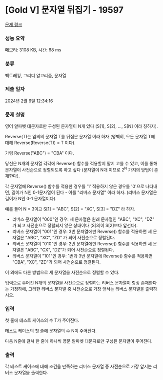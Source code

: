 # [Gold V] 문자열 뒤집기 - 19597 

[문제 링크](https://www.acmicpc.net/problem/19597) 

### 성능 요약

메모리: 3108 KB, 시간: 68 ms

### 분류

백트래킹, 그리디 알고리즘, 문자열

### 제출 일자

2024년 2월 6일 12:34:16

### 문제 설명

<p>영어 알파벳 대문자로만 구성된 문자열이 N개 있다 (S[1], S[2], ..., S[N] 이라 칭하자).</p>

<p>Reverse(T)는 임의의 문자열 T를 뒤집은 문자열 이라 하자 (명백히, 모든 문자열 T에 대해 Reverse(Reverse(T)) = T 이다). </p>

<p>가령 Reverse("ABC") = "CBA" 이다.</p>

<p>당신은 N개의 문자열 각각에 Reverse() 함수를 적용할지 말지 고를 수 있고, 이를 통해 문자열이 사전순으로 정렬되도록 하고 싶다 (문자열이 N개 이므로 2<sup>N</sup> 가지의 방법이 존재한다).</p>

<p>각 문자열에 Reverse() 함수를 적용한 경우를 '1' 적용하지 않은 경우를 '0'으로 나타내면, 길이가 N인 0-1문자열이 된다 - 이를 "리버스 문자열" 이라 하자. (리버스 문자열은 길이가 N인 0-1 문자열이다).</p>

<p>예를 들어 N = 3이고 S[1] = "ABC", S[2] = "XC", S[3] = "DZ" 라 하자.</p>

<ul>
	<li>리버스 문자열이 "000"인 경우: 세 문자열은 원래 문자열인 "ABC", "XC", "DZ" 가 되고 사전순으로 정렬되지 않은 상태이다 (S[3]이 S[2]보다 앞선다).</li>
	<li>리버스 문자열이 "001"인 경우: 3번 문자열에만 Reverse() 함수를 적용하면 세 문자열은 "ABC", "XC", "ZD" 가 되어 사전순으로 정렬된다.</li>
	<li>리버스 문자열이 "010"인 경우: 2번 문자열에만 Reverse() 함수를 적용하면 세 문자열은 "ABC", "CX", "DZ"가 되어 사전순으로 정렬된다.</li>
	<li>리버스 문자열이 "101"인 경우: 1번과 3번 문자열에 Reverse() 함수를 적용하면 "CBA", "XC", "ZD"가 되어 사전순으로 정렬된다.</li>
</ul>

<p>이 외에도 다른 방법으로 세 문자열을 사전순으로 정렬할 수 있다.</p>

<p>입력으로 주어진 N개의 문자열을 사전순으로 정렬하는 리버스 문자열이 항상 존재한다는 가정하에, 그러한 리버스 문자열 중 사전순으로 가장 앞서는 리버스 문자열을 출력하시오.</p>

### 입력 

 <p>첫 줄에 테스트 케이스의 수 T가 주어진다.</p>

<p>테스트 케이스의 첫 줄에 문자열의 수 N이 주어진다.</p>

<p>다음 N줄에 걸쳐 한 줄에 하나씩 영문 알파벳 대문자로만 구성된 문자열이 주어진다.</p>

### 출력 

 <p>각 테스트 케이스에 대해 조건을 만족하는 리버스 문자열 중 사전순으로 가장 앞서는 리버스 문자열을 출력한다.</p>

